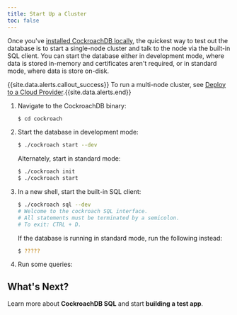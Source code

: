 ```yaml
---
title: Start Up a Cluster
toc: false
---
```


Once you've [installed CockroachDB locally](/install-cockroachdb), the quickest way to test out the database is to start a single-node cluster and talk to the node via the built-in SQL client. You can start the database either in development mode, where data is stored in-memory and certificates aren't required, or in standard mode, where data is store on-disk.

{{site.data.alerts.callout_success}} To run a multi-node cluster, see <a href="http://cockroachlabs.com/docs/deploy-to-a-cloud-provider.html">Deploy to a Cloud Provider</a>.{{site.data.alerts.end}}

1. Navigate to the CockroachDB binary:

    ```bash
    $ cd cockroach
    ```

2. Start the database in development mode:

    ```bash
    $ ./cockroach start --dev
    ```
    Alternately, start in standard mode:

    ```bash
    $ ./cockroach init
    $ ./cockroach start
    ```

3. In a new shell, start the built-in SQL client:

    ```bash
    $ ./cockroach sql --dev
    # Welcome to the cockroach SQL interface.
    # All statements must be terminated by a semicolon.
    # To exit: CTRL + D.
    ```

    If the database is running in standard mode, run the following instead:

    ```bash
    $ ?????
    ```

4. Run some queries:

## What's Next?
Learn more about **CockroachDB SQL** and start **building a test app**.
